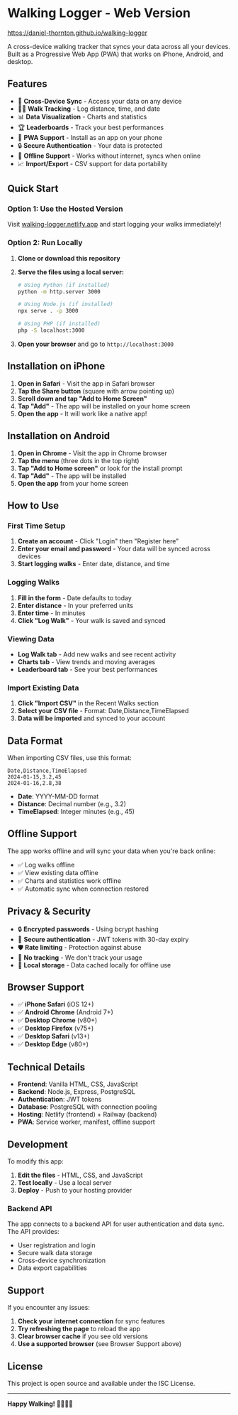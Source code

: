 # Walking Logger - Web Version

https://daniel-thornton.github.io/walking-logger

A cross-device walking tracker that syncs your data across all your devices. Built as a Progressive Web App (PWA) that works on iPhone, Android, and desktop.

## Features

- 📱 **Cross-Device Sync** - Access your data on any device
- 🚶‍♂️ **Walk Tracking** - Log distance, time, and date
- 📊 **Data Visualization** - Charts and statistics
- 🏆 **Leaderboards** - Track your best performances
- 📱 **PWA Support** - Install as an app on your phone
- 🔒 **Secure Authentication** - Your data is protected
- 💾 **Offline Support** - Works without internet, syncs when online
- 📈 **Import/Export** - CSV support for data portability

## Quick Start

### Option 1: Use the Hosted Version
Visit [walking-logger.netlify.app](https://walking-logger.netlify.app) and start logging your walks immediately!

### Option 2: Run Locally

1. **Clone or download this repository**
2. **Serve the files using a local server:**

   ```bash
   # Using Python (if installed)
   python -m http.server 3000
   
   # Using Node.js (if installed)
   npx serve . -p 3000
   
   # Using PHP (if installed)
   php -S localhost:3000
   ```

3. **Open your browser** and go to `http://localhost:3000`

## Installation on iPhone

1. **Open in Safari** - Visit the app in Safari browser
2. **Tap the Share button** (square with arrow pointing up)
3. **Scroll down and tap "Add to Home Screen"**
4. **Tap "Add"** - The app will be installed on your home screen
5. **Open the app** - It will work like a native app!

## Installation on Android

1. **Open in Chrome** - Visit the app in Chrome browser
2. **Tap the menu** (three dots in the top right)
3. **Tap "Add to Home screen"** or look for the install prompt
4. **Tap "Add"** - The app will be installed
5. **Open the app** from your home screen

## How to Use

### First Time Setup
1. **Create an account** - Click "Login" then "Register here"
2. **Enter your email and password** - Your data will be synced across devices
3. **Start logging walks** - Enter date, distance, and time

### Logging Walks
1. **Fill in the form** - Date defaults to today
2. **Enter distance** - In your preferred units
3. **Enter time** - In minutes
4. **Click "Log Walk"** - Your walk is saved and synced

### Viewing Data
- **Log Walk tab** - Add new walks and see recent activity
- **Charts tab** - View trends and moving averages
- **Leaderboard tab** - See your best performances

### Import Existing Data
1. **Click "Import CSV"** in the Recent Walks section
2. **Select your CSV file** - Format: Date,Distance,TimeElapsed
3. **Data will be imported** and synced to your account

## Data Format

When importing CSV files, use this format:
```csv
Date,Distance,TimeElapsed
2024-01-15,3.2,45
2024-01-16,2.8,38
```

- **Date**: YYYY-MM-DD format
- **Distance**: Decimal number (e.g., 3.2)
- **TimeElapsed**: Integer minutes (e.g., 45)

## Offline Support

The app works offline and will sync your data when you're back online:
- ✅ Log walks offline
- ✅ View existing data offline
- ✅ Charts and statistics work offline
- ✅ Automatic sync when connection restored

## Privacy & Security

- 🔒 **Encrypted passwords** - Using bcrypt hashing
- 🔐 **Secure authentication** - JWT tokens with 30-day expiry
- 🛡️ **Rate limiting** - Protection against abuse
- 🚫 **No tracking** - We don't track your usage
- 📱 **Local storage** - Data cached locally for offline use

## Browser Support

- ✅ **iPhone Safari** (iOS 12+)
- ✅ **Android Chrome** (Android 7+)
- ✅ **Desktop Chrome** (v80+)
- ✅ **Desktop Firefox** (v75+)
- ✅ **Desktop Safari** (v13+)
- ✅ **Desktop Edge** (v80+)

## Technical Details

- **Frontend**: Vanilla HTML, CSS, JavaScript
- **Backend**: Node.js, Express, PostgreSQL
- **Authentication**: JWT tokens
- **Database**: PostgreSQL with connection pooling
- **Hosting**: Netlify (frontend) + Railway (backend)
- **PWA**: Service worker, manifest, offline support

## Development

To modify this app:

1. **Edit the files** - HTML, CSS, and JavaScript
2. **Test locally** - Use a local server
3. **Deploy** - Push to your hosting provider

### Backend API

The app connects to a backend API for user authentication and data sync. The API provides:

- User registration and login
- Secure walk data storage
- Cross-device synchronization
- Data export capabilities

## Support

If you encounter any issues:

1. **Check your internet connection** for sync features
2. **Try refreshing the page** to reload the app
3. **Clear browser cache** if you see old versions
4. **Use a supported browser** (see Browser Support above)

## License

This project is open source and available under the ISC License.

---

**Happy Walking! 🚶‍♂️🚶‍♀️**

